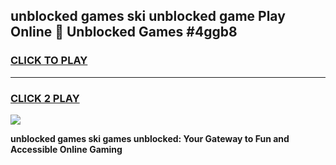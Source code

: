 
## unblocked games ski unblocked game Play Online 👋 Unblocked Games #4ggb8
<h3>
<a href="https://premium.freeplayer.one?title=unblocked_games_ski&ref=21F">CLICK TO PLAY</a></h3>
<hr>

<h3>
<a href="https://premium.freeplayer.one?title=unblocked_games_ski&ref=21F">CLICK 2 PLAY</a>
  
</h3>

<a href="https://premium.freeplayer.one?title=unblocked_games_ski&ref=21F/"><img src="https://clearcache.store/games.png"></a>


**unblocked games ski games unblocked: Your Gateway to Fun and Accessible Online Gaming**
